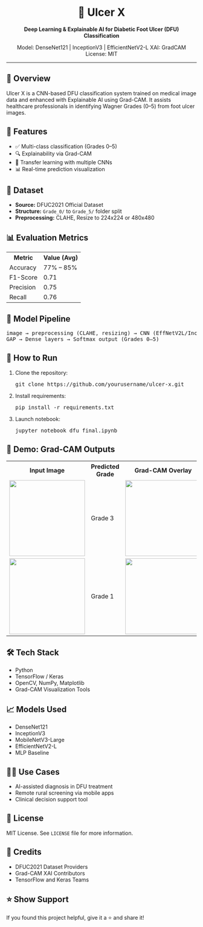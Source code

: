 <!DOCTYPE html>
<html>
<head>
  
</head>
<body>

<h1 align="center">🦶 Ulcer X</h1>
<p align="center"><strong>Deep Learning & Explainable AI for Diabetic Foot Ulcer (DFU) Classification</strong></p>

<p align="center">
  <span class="badge blue">Model: DenseNet121 | InceptionV3 | EfficientNetV2-L</span>
  <span class="badge green">XAI: GradCAM</span>
  <span class="badge yellow">License: MIT</span>
</p>

<hr>

<h2>🧠 Overview</h2>
<div class="highlight">
  Ulcer X is a CNN-based DFU classification system trained on medical image data and enhanced with Explainable AI using Grad-CAM. It assists healthcare professionals in identifying Wagner Grades (0–5) from foot ulcer images.
</div>

<h2>📌 Features</h2>
<ul>
  <li>✅ Multi-class classification (Grades 0–5)</li>
  <li>🔍 Explainability via Grad-CAM</li>
  <li>🔁 Transfer learning with multiple CNNs</li>
  <li>📊 Real-time prediction visualization</li>
</ul>

<h2>📂 Dataset</h2>
<ul>
  <li><strong>Source:</strong> DFUC2021 Official Dataset</li>
  <li><strong>Structure:</strong> <code>Grade_0/</code> to <code>Grade_5/</code> folder split</li>
  <li><strong>Preprocessing:</strong> CLAHE, Resize to 224x224 or 480x480</li>
</ul>

<h2>📊 Evaluation Metrics</h2>
<table>
  <tr>
    <th>Metric</th>
    <th>Value (Avg)</th>
  </tr>
  <tr>
    <td>Accuracy</td>
    <td>77% – 85%</td>
  </tr>
  <tr>
    <td>F1-Score</td>
    <td>0.71</td>
  </tr>
  <tr>
    <td>Precision</td>
    <td>0.75</td>
  </tr>
  <tr>
    <td>Recall</td>
    <td>0.76</td>
  </tr>
</table>

<h2>🧪 Model Pipeline</h2>
<pre>
image → preprocessing (CLAHE, resizing) → CNN (EffNetV2L/Inception) →
GAP → Dense layers → Softmax output (Grades 0–5)
</pre>

<h2>🚀 How to Run</h2>
<ol>
  <li>Clone the repository:
    <pre>git clone https://github.com/yourusername/ulcer-x.git</pre>
  </li>
  <li>Install requirements:
    <pre>pip install -r requirements.txt</pre>
  </li>
  <li>Launch notebook:
    <pre>jupyter notebook dfu_final.ipynb</pre>
  </li>
</ol>

<h2>📸 Demo: Grad-CAM Outputs</h2>
<table>
  <tr>
    <th>Input Image</th>
    <th>Predicted Grade</th>
    <th>Grad-CAM Overlay</th>
  </tr>
  <tr>
    <td><img src="assets/sample1.png" width="200"></td>
    <td>Grade 3</td>
    <td><img src="assets/cam1.png" width="200"></td>
  </tr>
  <tr>
    <td><img src="assets/sample2.png" width="200"></td>
    <td>Grade 1</td>
    <td><img src="assets/cam2.png" width="200"></td>
  </tr>
</table>

<h2>🛠️ Tech Stack</h2>
<ul>
  <li>Python</li>
  <li>TensorFlow / Keras</li>
  <li>OpenCV, NumPy, Matplotlib</li>
  <li>Grad-CAM Visualization Tools</li>
</ul>

<h2>📈 Models Used</h2>
<ul>
  <li>DenseNet121</li>
  <li>InceptionV3</li>
  <li>MobileNetV3-Large</li>
  <li>EfficientNetV2-L</li>
  <li>MLP Baseline</li>
</ul>

<h2>👨‍⚕️ Use Cases</h2>
<ul>
  <li>AI-assisted diagnosis in DFU treatment</li>
  <li>Remote rural screening via mobile apps</li>
  <li>Clinical decision support tool</li>
</ul>

<h2>📜 License</h2>
<p>MIT License. See <code>LICENSE</code> file for more information.</p>

<h2>🤝 Credits</h2>
<ul>
  <li>DFUC2021 Dataset Providers</li>
  <li>Grad-CAM XAI Contributors</li>
  <li>TensorFlow and Keras Teams</li>
</ul>


<h2>⭐ Show Support</h2>
<p>If you found this project helpful, give it a ⭐ and share it!</p>

</body>
</html>
